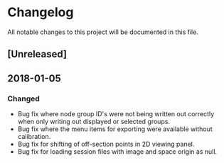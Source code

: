 # Changelog
All notable changes to this project will be documented in this file.

## [Unreleased]

## 2018-01-05
### Changed
- Bug fix where node group ID's were not being written out correctly when only writing out displayed or selected groups.
- Bug fix where the menu items for exporting were available without calibration.
- Bug fix for shifting of off-section points in 2D viewing panel.
- Bug fix for loading session files with image and space origin as null.
